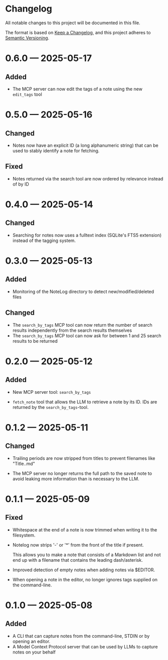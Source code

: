 # Changelog

All notable changes to this project will be documented in this file.

The format is based on [Keep a Changelog](https://keepachangelog.com/en/1.1.0/),
and this project adheres to [Semantic Versioning](https://semver.org/spec/v2.0.0.html).

<!-- scriv-insert-here -->

<a id='changelog-0.6.0'></a>
# 0.6.0 — 2025-05-17

## Added

- The MCP server can now edit the tags of a note using the new `edit_tags` tool

<a id='changelog-0.5.0'></a>
# 0.5.0 — 2025-05-16

## Changed

- Notes now have an explicit ID (a long alphanumeric string) that can be used to stably identify a note for fetching.

## Fixed

- Notes returned via the search tool are now ordered by relevance instead of by ID

<a id='changelog-0.4.0'></a>
# 0.4.0 — 2025-05-14

## Changed

- Searching for notes now uses a fulltext index (SQLite's FTS5 extension) instead of the tagging system.

<a id='changelog-0.3.0'></a>
# 0.3.0 — 2025-05-13

## Added

- Monitoring of the NoteLog directory to detect new/modified/deleted files

## Changed

- The `search_by_tags` MCP tool can now return the number of search results independently from the search results themselves
- The `search_by_tags` MCP tool can now ask for between 1 and 25 search results to be returned

<a id='changelog-0.2.0'></a>
# 0.2.0 — 2025-05-12

## Added

- New MCP server tool: `search_by_tags`

- `fetch_note` tool that allows the LLM to retrieve a note by its ID. IDs are returned by the `search_by_tags`-tool.

<a id='changelog-0.1.2'></a>
# 0.1.2 — 2025-05-11

## Changed

- Trailing periods are now stripped from titles to prevent filenames like "Title..md"

- The MCP server no longer returns the full path to the saved note to avoid leaking more information than is necessary to the LLM.

<a id='changelog-0.1.1'></a>
# 0.1.1 — 2025-05-09

## Fixed

- Whitespace at the end of a note is now trimmed when writing it to the filesystem.

- Notelog now strips '-' or '*' from the front of the title if present.

  This allows you to make a note that consists of a Markdown list and not end up with a filename that contains the leading dash/asterisk.

- Improved detection of empty notes when adding notes via $EDITOR.

- When opening a note in the editor, no longer ignores tags supplied on the command-line.

<a id='changelog-0.1.0'></a>
# 0.1.0 — 2025-05-08

## Added

- A CLI that can capture notes from the command-line, STDIN or by opening an editor.
- A Model Context Protocol server that can be used by LLMs to capture notes on your behalf
